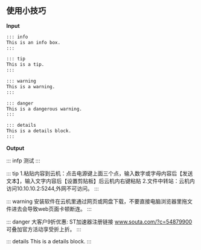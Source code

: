 
## 使用小技巧

**Input**

```md
::: info
This is an info box.
:::

::: tip
This is a tip.
:::

::: warning
This is a warning.
:::

::: danger
This is a dangerous warning.
:::

::: details
This is a details block.
:::
```

**Output**

::: infp
测试
:::

::: tip
1.粘贴内容到云机：点击电源键上面三个点，输入数字或字母内容后【发送文本】，输入文字内容后【设置剪贴板】后云机内右键粘贴
2.文件中转站：云机内访问10.10.10.2:5244,外网不可访问。
:::

::: warning
安装软件在云机里通过网页或网盘下载，不要直接电脑浏览器里拖文件进去会导致web页面卡顿断连。
:::

::: danger
大客户9折优惠: ST加速器注册链接 www.souta.com/?c=54879900
可叠加官方活动享受折上折。
:::

::: details
This is a details block.
:::
